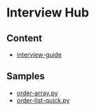 # Interview Hub

## Content

- [interview-guide](notion/interview-guide.md)

## Samples

- [order-array.py](samples/order-array.py)
- [order-list-quick.py](samples/order-list-quick.py)
